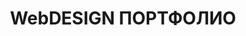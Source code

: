 ---
name: webdesign
title: WebDESIGN ПОРТФОЛИО 
description: "| Разработка HTML/JS/Wordpress сайтов и приложений"
---